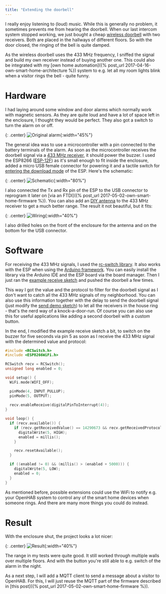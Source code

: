 ```yaml
---
title: "Extending the doorbell"
---
```


I really enjoy listening to (loud) music. While this is generally no problem, it sometimes prevents me from hearing the doorbell. When our last intercom system stopped working, we just bought a cheap [wireless doorbell](https://www.amazon.com/dp/B07DRBKCMP/) with two receivers. Both are placed in the hallways of different floors. So with the door closed, the ringing of the bell is quite damped. 

As the wireless doorbell uses the 433 MHz frequency, I sniffed the signal and build my own receiver instead of buying another one. This could also be integrated with my [own home automation]({% post_url 2017-04-16-own-smart-home-architecture %}) system to e.g. let all my room lights blink when a visitor rings the bell - quite funny.

# Hardware

I had laying around some window and door alarms which normally work with magnetic sensors. As they are quite loud and have a lot of space left in the enclosure, I thought they would be perfect. They also got a switch to turn the alarm on or off.

{: .center}
![Original alarm](/assets/posts/doorbell/original.jpg){:width="45%"}

The general idea was to use a microcontroller with a pin connected to the battery terminals of the alarm. As soon as the microcontroller receives the doorbell signal via a [433 MHz receiver](https://de.aliexpress.com/item//1620400987.html), it should power the buzzer. I used the ESP8266 ([ESP-12F](https://de.aliexpress.com/item//32643052680.html)) as it's small enough to fit inside the enclosure, added a micro USB female connector for powering it and a tactile switch for [entering the download mode](https://github.com/esp8266/esp8266-wiki/wiki/Boot-Process) of the ESP. Here's the schematic:

{: .center}
![Schematic](/assets/posts/doorbell/schematic.png){:width="80%"}

I also connected the Tx and Rx pin of the ESP to the USB connector to reprogram it later on [via an FTDI]({% post_url 2017-05-02-own-smart-home-firmware %}). You can also add an [DIY antenna](http://forum.elektor.com/download/file.php?id=2428034&sid=e5435be69d352a5ba6e669d3b676cd25) to the 433 MHz receiver to get a much better range. The result it not beautiful, but it fits:

{: .center}
![Wiring](/assets/posts/doorbell/opened.jpg){:width="40%"}

I also drilled holes on the front of the enclosure for the antenna and on the bottom for the USB connector.

# Software

For receiving the 433 MHz signals, I used the [rc-switch library](https://github.com/sui77/rc-switch/). It also works with the ESP when using the [Arduino framework](https://github.com/esp8266/Arduino/). You can easily install the library via the Arduino IDE and the ESP board via the board manager. Then I just ran the [example receive sketch](https://github.com/sui77/rc-switch/blob/master/examples/ReceiveDemo_Advanced/ReceiveDemo_Advanced.ino) and pushed the doorbell a few times.

This way I got the value and the protocol to filter for the doorbell signal as I don't want to catch all the 433 MHz signals of my neighborhood. You can also use this information together with the delay to send the doorbell signal (just modify the [send demo sketch](https://github.com/sui77/rc-switch/blob/master/examples/SendDemo/SendDemo.ino#L39-L42)) to let all the receivers in the house ring - that's the nerd way of a knock-a-door-run. Of course you can also use this for useful applications like adding a second doorbell with a custom button.

In the end, I modified the example receive sketch a bit, to switch on the buzzer for five seconds via pin 5 as soon as I receive the 433 MHz signal with the determined value and protocol:

```cpp
#include <RCSwitch.h>
#include <ESP8266WiFi.h>

RCSwitch recv = RCSwitch();
unsigned long enabled = 0;

void setup() {
  WiFi.mode(WIFI_OFF);

  pinMode(4, INPUT_PULLUP);
  pinMode(5, OUTPUT);
  
  recv.enableReceive(digitalPinToInterrupt(4)); 
}

void loop() {
  if (recv.available()) {
    if (recv.getReceivedValue() == 14290673 && recv.getReceivedProtocol() == 1) {
      digitalWrite(5, HIGH);
      enabled = millis();
    }

    recv.resetAvailable();
  }

  if ((enabled != 0) && (millis() > (enabled + 5000))) {
    digitalWrite(5, LOW);
    enabled = 0;
  }
}
```

As mentioned before, possible extensions could use the WiFi to notify e.g. your OpenHAB system to control any of the smart home devices when someone rings. And there are many more things you could do instead.

# Result

With the enclosure shut, the project looks a lot nicer:

{: .center}
![Result](/assets/posts/doorbell/closed.jpg){:width="40%"}

The range in my tests were quite good. It still worked through multiple walls over multiple floors. And with the button you're still able to e.g. switch of the alarm in the night.

As a next step, I will add a MQTT client to send a message about a visitor to OpenHAB. For this, I will just reuse the MQTT part of the firmware described in [this post]({% post_url 2017-05-02-own-smart-home-firmware %}).